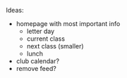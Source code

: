 Ideas:

- homepage with most important info
  - letter day
  - current class
  - next class (smaller)
  - lunch
- club calendar?
- remove feed?

